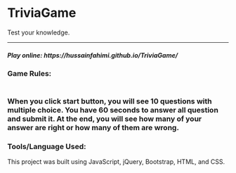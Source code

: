 # TriviaGame
Test your knowledge.
<hr>

<h5>Play online: https://hussainfahimi.github.io/TriviaGame/
 </h5>

 <h3>Game Rules:<h3><br>
 When you click start button, you will see 10 questions with multiple choice. You have 60 seconds to answer all question and submit it. At the end, you will see how many of your answer are right or how many of them are wrong.

 <h3>Tools/Language Used: </h3>
 This project was built using JavaScript, jQuery, Bootstrap, HTML, and CSS.